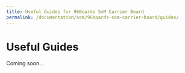 ```yaml
---
title: Useful Guides for 96Boards SoM Carrier Board
permalink: /documentation/som/96boards-som-carrier-board/guides/
---
```

# Useful Guides

Coming soon...